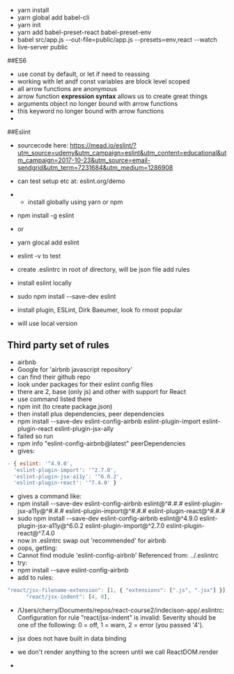 - yarn install
- yarn global add babel-cli
- yarn init
- yarn add babel-preset-react babel-preset-env
- babel src/app.js --out-file=public/app.js --presets=env,react --watch
- live-server public

##ES6
- use const by default, or let if need to reassing
- working with let andf const variables are block level scoped
- all arrow functions are anonymous
- arrow function __expression syntax__ allows us to create great things
- arguments object no longer bound with arrow functions
- this keyword no longer bound with arrow functions
- 



##Eslint
- sourcecode here:
https://mead.io/eslint/?utm_source=udemy&utm_campaign=eslint&utm_content=educational&utm_campaign=2017-10-23&utm_source=email-sendgrid&utm_term=7231684&utm_medium=1286908

- can test setup etc at: eslint.org/demo
- - install globally using yarn or npm
- npm install -g eslint
- or
- yarn glocal add eslint
- eslint -v to test
- create .eslintrc in root of directory, will be json file add rules
- install eslint locally 
- sudo npm install --save-dev eslint
- install plugin, ESLint, Dirk Baeumer, look fo rmost popular
- will use local version
## Third party set of rules
- airbnb 
- Google for 'airbnb javascript repository'
- can find their github repo
- look under packages for their eslint config files
- there are 2, base (only js) and other with support for React
- use command listed there
- npm init (to create package.json)
- then install plus dependencies, peer dependencies
- npm install --save-dev eslint-config-airbnb eslint-plugin-import eslint-plugin-react eslint-plugin-jsx-ally
- failed so run
- npm info "eslint-config-airbnb@latest" peerDependencies
- gives:
```javascript
- { eslint: '^4.9.0',
  'eslint-plugin-import': '^2.7.0',
  'eslint-plugin-jsx-a11y': '^6.0.2',
  'eslint-plugin-react': '^7.4.0' }
  ```
  - gives a command like:
  - npm install --save-dev eslint-config-airbnb eslint@^#.#.# eslint-plugin-jsx-a11y@^#.#.# eslint-plugin-import@^#.#.# eslint-plugin-react@^#.#.#
  - sudo npm install --save-dev eslint-config-airbnb eslint@^4.9.0 eslint-plugin-jsx-a11y@^6.0.2 eslint-plugin-import@^2.7.0 eslint-plugin-react@^7.4.0
  - now in .eslintrc swap out 'recommended' for airbnb
  - oops, getting:
  - Cannot find module 'eslint-config-airbnb' Referenced from: ../.eslintrc
  - try:
  - npm install --save eslint-config-airbnb
  - add to rules:
  ```javascript
  "react/jsx-filename-extension": [1, { "extensions": [".js", ".jsx"] }],
        "react/jsx-indent": [4, 0],
  ```
  - /Users/cherry/Documents/repos/react-course2/indecison-app/.eslintrc: Configuration for rule "react/jsx-indent" is invalid: Severity should be one of the following: 0 = off, 1 = warn, 2 = error (you passed '4').

- jsx does not have built in data binding
- we don't render anything to the screen until we call ReactDOM.render
- 
  

